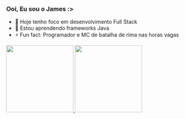 ### Ooi, Eu sou o James :>

- 🔭 Hoje tenho foco em desenvolvimento Full Stack
- 🌱 Estou aprendendo frameworks Java
- ⚡ Fun fact: Programador e MC de batalha de rima nas horas vagas

 <div>
   <a href="https://github.com/jnbdotdev">
     <img height="180em" src="https://github-readme-stats.vercel.app/api?username=jnbdotdev&show_icons=true&bg_color=320042,620f71,712e91,2d007a&text_color=ffffff&title_color=f6e4ff&icon_color=f6e4ff">
     <img height="180em" src="">
 </div>
